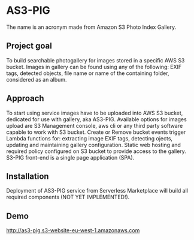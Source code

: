 # AS3-PIG
The name is an acronym made from Amazon S3 Photo Index Gallery.

## Project goal
To build searchable photogallery for images stored in a specific AWS S3 bucket. Images in gallery can be found using any of the following: EXIF tags, detected objects, file name or name of the containing folder, considered as an album. 

## Approach
To start using service images have to be uploaded into AWS S3 bucket, dedicated for use with gallery, aka AS3-PIG. Available options for images upload are S3 Management console, aws cli or any third party software capable to work with S3 bucket. Create or Remove bucket events trigger Lambda functions for: extracting image EXIF tags, detecting ojects, updating and maintaining gallery configuration. Static web hosting and required policy configured on S3 bucket to provide access to the gallery. S3-PIG front-end is a single page application (SPA). 

## Installation
Deployment of AS3-PIG service from Serverless Marketplace will build all required components (NOT YET IMPLEMENTED!). 

## Demo
http://as3-pig.s3-website-eu-west-1.amazonaws.com

